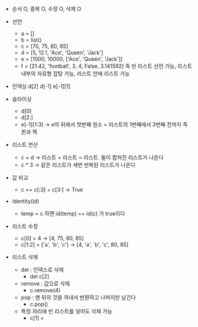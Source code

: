 - 순서 O, 중복 O, 수정 O, 삭제 O

- 선언
	- a = []
	- b = list()
	- c = \[70, 75, 80, 85\]
	- d = \[5, 12.1, 'Ace', 'Queen', 'Jack'\]
	- e = \[1000, 10000, \['Ace', 'Queen', 'Jack'\]\]
	- f = \[21.42, 'football', 3, 4, False, 3.141592\]
	즉 빈 리스트 선언 가능, 리스트 내부의 자료형 잡탕 가능, 리스트 안에 리스트 가능

- 인덱싱
	d\[2\]
	d\[-1\]
	e\[-1\]\[1\]

- 슬라이싱
	- d\[0\]
	- d\[2:\]
	- e\[-1\]\[1:3\] → e의 뒤에서 첫번째 원소 = 리스트의 1번째에서 3번째 전까지 즉 퀸과 잭

- 리스트 연산
	- c + d → 리스트 + 리스트 = 리스트. 둘이 합쳐진 리스트가 나온다
	- c \* 3 → 같은 리스트가 세번 반복된 리스트가 나온다

- 값 비교
	- c == c\[:3\] + c\[3:\] → True

- Identity(id)
	- temp = c 하면 id(temp) == id(c) 가 true이다

- 리스트 수정
	- c\[0\] = 4 → \[4, 75, 80, 85\]
	- c\[1:2\] = \['a', 'b', 'c'\] → \[4, 'a', 'b', 'c', 80, 85\]

- 리스트 삭제
	- del : 인덱스로 삭제
		- del c\[2\] 
	- remove : 값으로 삭제
		- c.remove(4)
	- pop : 맨 뒤의 것을 꺼내서 반환하고 나머지만 남긴다
		- c.pop()
	- 특정 자리에 빈 리스트를 넣어도 삭제 가능
		- c\[1] = 